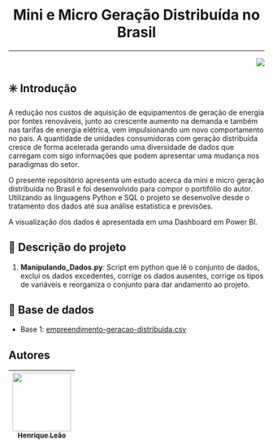 # <h1 align="center"> Mini e Micro Geração Distribuída no Brasil </h1>
---
<p align="right">
<img src="http://img.shields.io/static/v1?label=STATUS&message=EM%20DESENVOLVIMENTO&color=GREEN&style=for-the-badge"/>
</p>

## :eight_spoked_asterisk: Introdução

A redução nos custos de aquisição de equipamentos de geração de energia por fontes renováveis, junto ao crescente aumento na demanda e também nas tarifas de energia elétrica, vem impulsionando um novo comportamento no país. A quantidade de unidades consumidoras com geração distribuída cresce de forma acelerada gerando uma diversidade de dados que carregam com sigo informações que podem apresentar uma mudança nos paradigmas do setor.

O presente repositório apresenta um estudo acerca da mini e micro geração distribuída no Brasil e foi desenvolvido para compor o portifólio do autor. Utilizando as linguagens Python e SQL o projeto se desenvolve desde o tratamento dos dados até sua análise estatistica e previsões.

A visualização dos dados é apresentada em uma Dashboard em Power BI.


## :blue_book: Descrição do projeto

1. **Manipulando_Dados.py**: Script em python que lê o conjunto de dados, exclui os dados excedentes, corrige os dados ausentes, corrige os tipos de variáveis e reorganiza o conjunto para dar andamento ao projeto.

## :page_facing_up: Base de dados

* Base 1: [empreendimento-geracao-distribuida.csv](https://dadosabertos.aneel.gov.br/)

## Autores
| [<img src="https://avatars.githubusercontent.com/Leao28" width=115><br><sub>Henrique Leão</sub>](https://github.com/Leao28) |
| :---: |